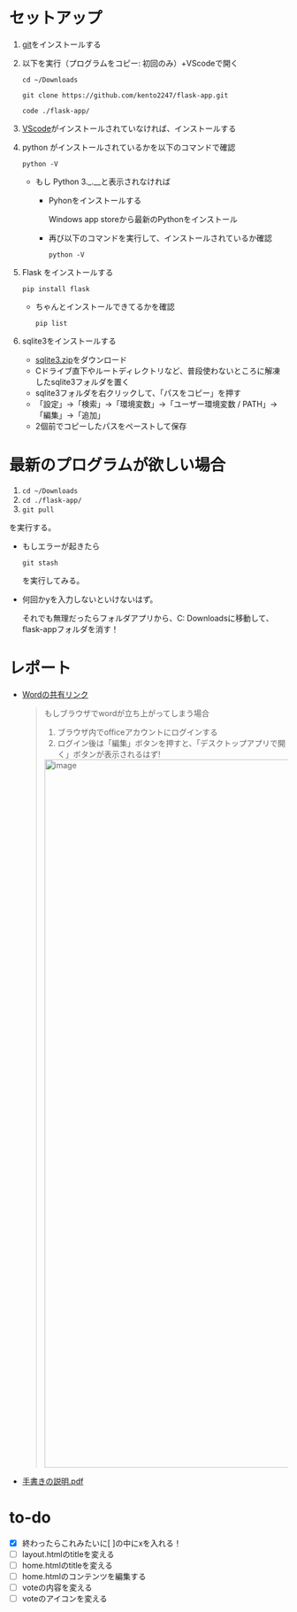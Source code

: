 # セットアップ
1. [git](https://git-for-windows.github.io/)をインストールする

2. 以下を実行（プログラムをコピー: 初回のみ）+VScodeで開く
   
   `cd ~/Downloads`
   
   `git clone https://github.com/kento2247/flask-app.git`

   `code ./flask-app/`

4. [VScode](https://code.visualstudio.com/)がインストールされていなければ、インストールする

5. python がインストールされているかを以下のコマンドで確認

   `python -V`

   - もし Python 3._.__と表示されなければ

      - Pyhonをインストールする
        
        Windows app storeから最新のPythonをインストール
   
      - 再び以下のコマンドを実行して、インストールされているか確認
   
         ```python -V```

6. Flask をインストールする

   `pip install flask`

   - ちゃんとインストールできてるかを確認
     
     ```pip list```

7. sqlite3をインストールする
   - [sqlite3.zip](https://github.com/kento2247/flask-app/files/12208010/sqlite3.zip)をダウンロード
   - Cドライブ直下やルートディレクトリなど、普段使わないところに解凍したsqlite3フォルダを置く
   - sqlite3フォルダを右クリックして、「パスをコピー」を押す
   - 「設定」→「検索」→「環境変数」→「ユーザー環境変数 / PATH」→「編集」→「追加」
   - 2個前でコピーしたパスをペーストして保存

# 最新のプログラムが欲しい場合
   1. `cd ~/Downloads`
   2. `cd ./flask-app/`
   3. `git pull`
   
   を実行する。
   - もしエラーが起きたら

      `git stash`
   
      を実行してみる。
   - 何回かyを入力しないといけないはず。
   
      それでも無理だったらフォルダアプリから、C: Downloadsに移動して、flask-appフォルダを消す！
   
# レポート
   - [Wordの共有リンク](https://keiojp0-my.sharepoint.com/:w:/g/personal/tkento1985_keio_jp/EXIAmY-0t0VHnbNWCRw3hiIBHRZvS4HxlJbRcCiK9xUU2A?e=nSaDIr)
     > もしブラウザでwordが立ち上がってしまう場合
     > 1. ブラウザ内でofficeアカウントにログインする
     > 2. ログイン後は「編集」ボタンを押すと、「デスクトップアプリで開く」ボタンが表示されるはず!
     > <img width="1280" alt="image" src="https://github.com/kento2247/flask-app/assets/42343541/bcaa0910-0676-4ecd-825e-ab14f8f2e645">

   - [手書きの説明.pdf](https://github.com/kento2247/flask-app/files/12209317/default.pdf)



# to-do
   - [x] 終わったらこれみたいに[ ]の中にxを入れる！
   - [ ] layout.htmlのtitleを変える
   - [ ] home.htmlのtitleを変える
   - [ ] home.htmlのコンテンツを編集する
   - [ ] voteの内容を変える
   - [ ] voteのアイコンを変える

